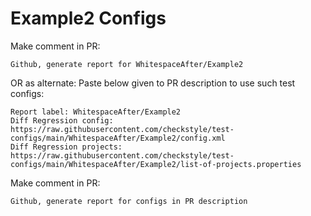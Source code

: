 # Example2 Configs
Make comment in PR:
```
Github, generate report for WhitespaceAfter/Example2
```
OR as alternate:
Paste below given to PR description to use such test configs:
```
Report label: WhitespaceAfter/Example2
Diff Regression config: https://raw.githubusercontent.com/checkstyle/test-configs/main/WhitespaceAfter/Example2/config.xml
Diff Regression projects: https://raw.githubusercontent.com/checkstyle/test-configs/main/WhitespaceAfter/Example2/list-of-projects.properties
```
Make comment in PR:
```
Github, generate report for configs in PR description
```
